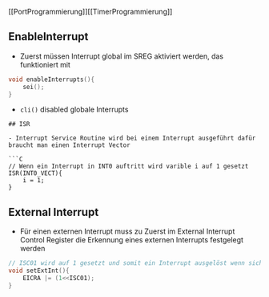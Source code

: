 [[PortProgrammierung]][[TimerProgrammierung]]


## EnableInterrupt

- Zuerst müssen Interrupt global im SREG aktiviert werden, das funktioniert mit
```C
void enableInterrupts(){
	sei();
}
```

- ```cli()``` disabled globale Interrupts

```
## ISR

- Interrupt Service Routine wird bei einem Interrupt ausgeführt dafür braucht man einen Interrupt Vector

```C
// Wenn ein Interrupt in INT0 auftritt wird varible i auf 1 gesetzt
ISR(INT0_VECT){
	i = 1;	
}
```

## External Interrupt

- Für einen externen Interrupt muss zu Zuerst im External Interrupt Control Register die Erkennung eines externen Interrupts festgelegt werden

```C
// ISC01 wird auf 1 gesetzt und somit ein Interrupt ausgelöst wenn sich der status von ISC01 ändert (siehe Datasheet)
void setExtInt(){
	EICRA |= (1<<ISC01);
}
```

